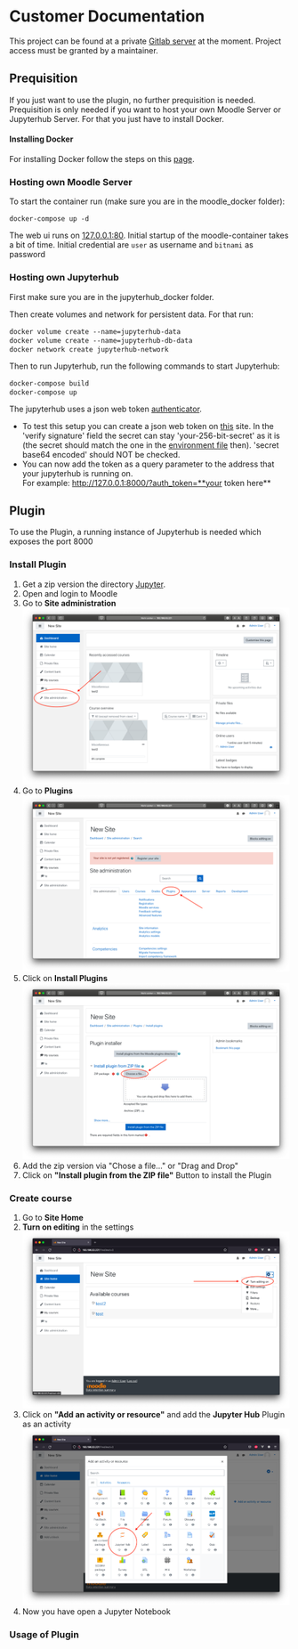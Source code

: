 # Customer Documentation
This project can be found at a private [Gitlab server](https://sopra.informatik.uni-stuttgart.de/kib3-student-projects/kib3-stupro-ss-22) at the moment.
Project access must be granted by a maintainer.

## Prequisition
If you just want to use the plugin, no further prequisition is needed.
Prequisition is only needed if you want to host your own Moodle Server or Jupyterhub Server.
For that you just have to install Docker. 

#### Installing Docker
For installing Docker follow the steps on this [page](https://docs.docker.com/get-docker/).

### Hosting own Moodle Server
To start the container run (make sure you are in the moodle_docker folder):  
```shell
docker-compose up -d
```
The web ui runs on [127.0.0.1:80](http://127.0.0.1:80). Initial startup of the moodle-container takes a bit of time. Initial credential are `user` as username and `bitnami` as password

### Hosting own Jupyterhub
First make sure you are in the jupyterhub_docker folder.

Then create volumes and network for persistent data. For that run:
```shell
docker volume create --name=jupyterhub-data
docker volume create --name=jupyterhub-db-data
docker network create jupyterhub-network
``` 

Then to run Jupyterhub, run the following commands to start Jupyterhub: 
```shell
docker-compose build
docker-compose up
``` 

The jupyterhub uses a json web token [authenticator](https://github.com/izihawa/jwtauthenticator_v2).  
- To test this setup you can create a json web token on [this](https://jwt.io/#debugger-io) site. 
In the 'verify signature' field the secret can stay 'your-256-bit-secret' as it is (the secret should match the one in the [environment file](.env) then).
'secret base64 encoded' should NOT be checked. 
- You can now add the token as a query parameter to the address that your jupyterhub is running on.  
For example: http://127.0.0.1:8000/?auth_token=**your token here**

## Plugin
To use the Plugin, a running instance of Jupyterhub is needed which exposes the port 8000
### Install Plugin
1. Get a zip version the directory [Jupyter](https://sopra.informatik.uni-stuttgart.de/kib3-student-projects/kib3-stupro-ss-22/-/tree/main/jupyter).
2. Open and login to Moodle
3. Go to __Site administration__ 
   ![SiteAdministration](images/siteAdmin.png)
4. Go to __Plugins__
   ![Plugin](images/plugin.png)
5. Click on __Install Plugins__
   ![ChoseFile](images/choseFile.png)
6. Add the zip version via "Chose a file..." or "Drag and Drop"
7. Click on __"Install plugin from the ZIP file"__ Button to install the Plugin

### Create course
1. Go to __Site Home__
2. __Turn on editing__ in the settings
   ![turnOnEdit](images/turnOnEdit.png)
3. Click on __"Add an activity or resource"__ and add the __Jupyter Hub__ Plugin as an activity
   ![jupyterPlugin](images/jupyterPlugin.png)
4. Now you have open a Jupyter Notebook

### Usage of Plugin